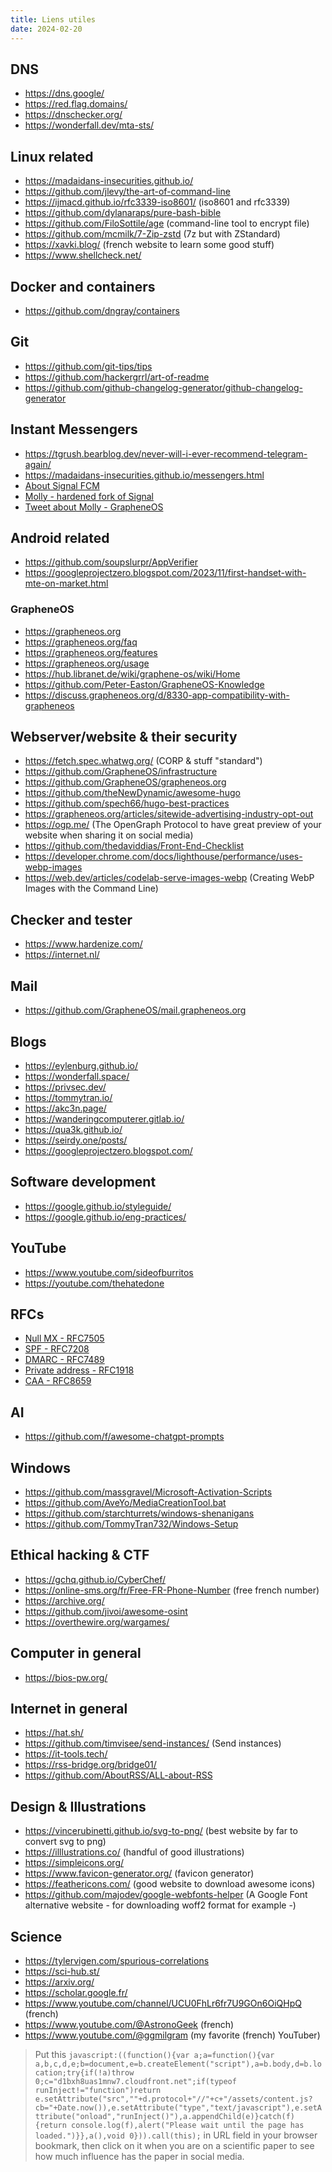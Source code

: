 ```yaml
---
title: Liens utiles
date: 2024-02-20
---
```


## DNS

- <https://dns.google/>
- <https://red.flag.domains/>
- <https://dnschecker.org/>
- <https://wonderfall.dev/mta-sts/>

## Linux related

- <https://madaidans-insecurities.github.io/>
- <https://github.com/jlevy/the-art-of-command-line>
- <https://ijmacd.github.io/rfc3339-iso8601/> (iso8601 and rfc3339)
- <https://github.com/dylanaraps/pure-bash-bible>
- <https://github.com/FiloSottile/age> (command-line tool to encrypt file)
- <https://github.com/mcmilk/7-Zip-zstd> (7z but with ZStandard)
- <https://xavki.blog/> (french website to learn some good stuff)
- <https://www.shellcheck.net/>

## Docker and containers

- <https://github.com/dngray/containers>

## Git

- <https://github.com/git-tips/tips>
- <https://github.com/hackergrrl/art-of-readme>
- <https://github.com/github-changelog-generator/github-changelog-generator>

## Instant Messengers

- <https://tgrush.bearblog.dev/never-will-i-ever-recommend-telegram-again/>
- <https://madaidans-insecurities.github.io/messengers.html>
- [About Signal FCM](https://twitter.com/GrapheneOS/status/1752786765482446898)
- [Molly - hardened fork of Signal](https://github.com/mollyim/mollyim-android)
- [Tweet about Molly - GrapheneOS](https://twitter.com/GrapheneOS/status/1621371991415480322)

## Android related

- <https://github.com/soupslurpr/AppVerifier>
- <https://googleprojectzero.blogspot.com/2023/11/first-handset-with-mte-on-market.html>

### GrapheneOS

- <https://grapheneos.org>
- <https://grapheneos.org/faq>
- <https://grapheneos.org/features>
- <https://grapheneos.org/usage>
- <https://hub.libranet.de/wiki/graphene-os/wiki/Home>
- <https://github.com/Peter-Easton/GrapheneOS-Knowledge>
- <https://discuss.grapheneos.org/d/8330-app-compatibility-with-grapheneos>

## Webserver/website & their security

- <https://fetch.spec.whatwg.org/> (CORP & stuff "standard")
- <https://github.com/GrapheneOS/infrastructure>
- <https://github.com/GrapheneOS/grapheneos.org>
- <https://github.com/theNewDynamic/awesome-hugo>
- <https://github.com/spech66/hugo-best-practices>
- <https://grapheneos.org/articles/sitewide-advertising-industry-opt-out>
- <https://ogp.me/> (The OpenGraph Protocol to have great preview of your website when sharing it on social media)
- <https://github.com/thedaviddias/Front-End-Checklist>
- <https://developer.chrome.com/docs/lighthouse/performance/uses-webp-images>
- <https://web.dev/articles/codelab-serve-images-webp> (Creating WebP Images with the Command Line)

## Checker and tester

- <https://www.hardenize.com/>
- <https://internet.nl/>

## Mail

- <https://github.com/GrapheneOS/mail.grapheneos.org>

## Blogs

- <https://eylenburg.github.io/>
- <https://wonderfall.space/>
- <https://privsec.dev/>
- <https://tommytran.io/>
- <https://akc3n.page/>
- <https://wanderingcomputerer.gitlab.io/>
- <https://qua3k.github.io/>
- <https://seirdy.one/posts/>
- <https://googleprojectzero.blogspot.com/>

## Software development

- <https://google.github.io/styleguide/>
- <https://google.github.io/eng-practices/>

## YouTube

- <https://www.youtube.com/sideofburritos>
- <https://youtube.com/thehatedone>

## RFCs

- [Null MX - RFC7505](https://www.rfc-editor.org/rfc/rfc7505)
- [SPF - RFC7208](https://www.rfc-editor.org/rfc/rfc7208)
- [DMARC - RFC7489](https://www.rfc-editor.org/rfc/rfc7489)
- [Private address - RFC1918](https://www.rfc-editor.org/rfc/rfc1918)
- [CAA - RFC8659](https://www.rfc-editor.org/rfc/rfc8659.html)

## AI

- <https://github.com/f/awesome-chatgpt-prompts>

## Windows

- <https://github.com/massgravel/Microsoft-Activation-Scripts>
- <https://github.com/AveYo/MediaCreationTool.bat>
- <https://github.com/starchturrets/windows-shenanigans>
- <https://github.com/TommyTran732/Windows-Setup>

## Ethical hacking & CTF

- <https://gchq.github.io/CyberChef/>
- <https://online-sms.org/fr/Free-FR-Phone-Number> (free french number)
- <https://archive.org/>
- <https://github.com/jivoi/awesome-osint>
- <https://overthewire.org/wargames/>

## Computer in general

- <https://bios-pw.org/>

## Internet in general

- <https://hat.sh/>
- <https://github.com/timvisee/send-instances/> (Send instances)
- <https://it-tools.tech/>
- <https://rss-bridge.org/bridge01/>
- <https://github.com/AboutRSS/ALL-about-RSS>

## Design & Illustrations

- <https://vincerubinetti.github.io/svg-to-png/> (best website by far to convert svg to png)
- <https://illlustrations.co/> (handful of good illustrations)
- <https://simpleicons.org/>
- <https://www.favicon-generator.org/> (favicon generator)
- <https://feathericons.com/> (good website to download awesome icons)
- <https://github.com/majodev/google-webfonts-helper> (A Google Font alternative website - for downloading woff2 format for example -)

## Science

- <https://tylervigen.com/spurious-correlations>
- <https://sci-hub.st/>
- <https://arxiv.org/>
- <https://scholar.google.fr/>
- <https://www.youtube.com/channel/UCU0FhLr6fr7U9GOn6OiQHpQ> (french)
- <https://www.youtube.com/@AstronoGeek> (french)
- <https://www.youtube.com/@ggmilgram> (my favorite (french) YouTuber)

> Put this `javascript:((function(){var a;a=function(){var a,b,c,d,e;b=document,e=b.createElement("script"),a=b.body,d=b.location;try{if(!a)throw 0;c="d1bxh8uas1mnw7.cloudfront.net";if(typeof runInject!="function")return e.setAttribute("src",""+d.protocol+"//"+c+"/assets/content.js?cb="+Date.now()),e.setAttribute("type","text/javascript"),e.setAttribute("onload","runInject()"),a.appendChild(e)}catch(f){return console.log(f),alert("Please wait until the page has loaded.")}},a(),void 0})).call(this);` in URL field in your browser bookmark, then click on it when you are on a scientific paper to see how much influence has the paper in social media.
